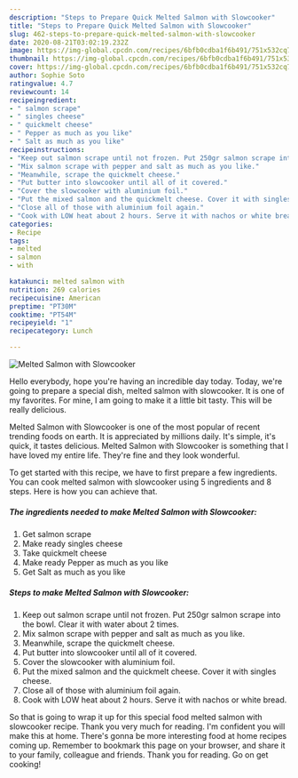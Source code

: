 ```yaml
---
description: "Steps to Prepare Quick Melted Salmon with Slowcooker"
title: "Steps to Prepare Quick Melted Salmon with Slowcooker"
slug: 462-steps-to-prepare-quick-melted-salmon-with-slowcooker
date: 2020-08-21T03:02:19.232Z
image: https://img-global.cpcdn.com/recipes/6bfb0cdba1f6b491/751x532cq70/melted-salmon-with-slowcooker-recipe-main-photo.jpg
thumbnail: https://img-global.cpcdn.com/recipes/6bfb0cdba1f6b491/751x532cq70/melted-salmon-with-slowcooker-recipe-main-photo.jpg
cover: https://img-global.cpcdn.com/recipes/6bfb0cdba1f6b491/751x532cq70/melted-salmon-with-slowcooker-recipe-main-photo.jpg
author: Sophie Soto
ratingvalue: 4.7
reviewcount: 14
recipeingredient:
- " salmon scrape"
- " singles cheese"
- " quickmelt cheese"
- " Pepper as much as you like"
- " Salt as much as you like"
recipeinstructions:
- "Keep out salmon scrape until not frozen. Put 250gr salmon scrape into the bowl. Clear it with water about 2 times."
- "Mix salmon scrape with pepper and salt as much as you like."
- "Meanwhile, scrape the quickmelt cheese."
- "Put butter into slowcooker until all of it covered."
- "Cover the slowcooker with aluminium foil."
- "Put the mixed salmon and the quickmelt cheese. Cover it with singles cheese."
- "Close all of those with aluminium foil again."
- "Cook with LOW heat about 2 hours. Serve it with nachos or white bread."
categories:
- Recipe
tags:
- melted
- salmon
- with

katakunci: melted salmon with 
nutrition: 269 calories
recipecuisine: American
preptime: "PT30M"
cooktime: "PT54M"
recipeyield: "1"
recipecategory: Lunch

---
```



![Melted Salmon with Slowcooker](https://img-global.cpcdn.com/recipes/6bfb0cdba1f6b491/751x532cq70/melted-salmon-with-slowcooker-recipe-main-photo.jpg)

Hello everybody, hope you're having an incredible day today. Today, we're going to prepare a special dish, melted salmon with slowcooker. It is one of my favorites. For mine, I am going to make it a little bit tasty. This will be really delicious.

Melted Salmon with Slowcooker is one of the most popular of recent trending foods on earth. It is appreciated by millions daily. It's simple, it's quick, it tastes delicious. Melted Salmon with Slowcooker is something that I have loved my entire life. They're fine and they look wonderful.




To get started with this recipe, we have to first prepare a few ingredients. You can cook melted salmon with slowcooker using 5 ingredients and 8 steps. Here is how you can achieve that.

<!--inarticleads1-->

##### The ingredients needed to make Melted Salmon with Slowcooker:

1. Get  salmon scrape
1. Make ready  singles cheese
1. Take  quickmelt cheese
1. Make ready  Pepper as much as you like
1. Get  Salt as much as you like




<!--inarticleads2-->

##### Steps to make Melted Salmon with Slowcooker:

1. Keep out salmon scrape until not frozen. Put 250gr salmon scrape into the bowl. Clear it with water about 2 times.
1. Mix salmon scrape with pepper and salt as much as you like.
1. Meanwhile, scrape the quickmelt cheese.
1. Put butter into slowcooker until all of it covered.
1. Cover the slowcooker with aluminium foil.
1. Put the mixed salmon and the quickmelt cheese. Cover it with singles cheese.
1. Close all of those with aluminium foil again.
1. Cook with LOW heat about 2 hours. Serve it with nachos or white bread.




So that is going to wrap it up for this special food melted salmon with slowcooker recipe. Thank you very much for reading. I'm confident you will make this at home. There's gonna be more interesting food at home recipes coming up. Remember to bookmark this page on your browser, and share it to your family, colleague and friends. Thank you for reading. Go on get cooking!
